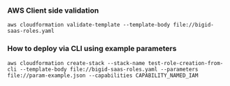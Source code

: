 ### AWS Client side validation
```
aws cloudformation validate-template --template-body file://bigid-saas-roles.yaml
```

### How to deploy via CLI using example parameters
```
aws cloudformation create-stack --stack-name test-role-creation-from-cli --template-body file://bigid-saas-roles.yaml --parameters file://param-example.json --capabilities CAPABILITY_NAMED_IAM
```
